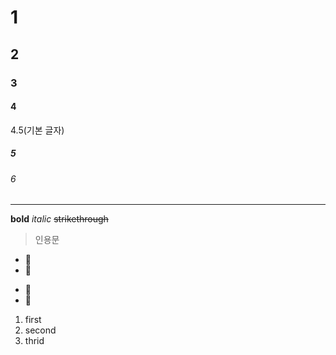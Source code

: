 <!-- 제목 -->

# 1

## 2

### 3

#### 4

4.5(기본 글자)

##### 5

###### 6

<!-- 줄 -->

---

<!-- 글자 속성 -->

**bold**
_italic_
~~strikethrough~~

<!-- quote -->

> 인용문

<!---------- list ---------->
<!-- 순서 없는 목록 -->

- 🍕
- 🍔

* 🌭
* 🍞
<!-- 순서 있는 목록 -->

1. first
2. second
3. thrid
